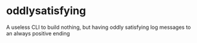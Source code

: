# oddlysatisfying
A useless CLI to build nothing, but having oddly satisfying log messages to an always positive ending

